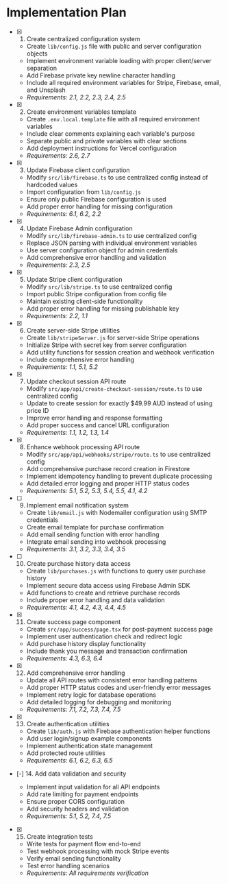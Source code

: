 # Implementation Plan

- [x] 1. Create centralized configuration system





  - Create `lib/config.js` file with public and server configuration objects
  - Implement environment variable loading with proper client/server separation
  - Add Firebase private key newline character handling
  - Include all required environment variables for Stripe, Firebase, email, and Unsplash
  - _Requirements: 2.1, 2.2, 2.3, 2.4, 2.5_

- [x] 2. Create environment variables template





  - Create `.env.local.template` file with all required environment variables
  - Include clear comments explaining each variable's purpose
  - Separate public and private variables with clear sections
  - Add deployment instructions for Vercel configuration
  - _Requirements: 2.6, 2.7_

- [x] 3. Update Firebase client configuration









  - Modify `src/lib/firebase.ts` to use centralized config instead of hardcoded values
  - Import configuration from `lib/config.js`
  - Ensure only public Firebase configuration is used
  - Add proper error handling for missing configuration
  - _Requirements: 6.1, 6.2, 2.2_

- [x] 4. Update Firebase Admin configuration





  - Modify `src/lib/firebase-admin.ts` to use centralized config
  - Replace JSON parsing with individual environment variables
  - Use server configuration object for admin credentials
  - Add comprehensive error handling and validation
  - _Requirements: 2.3, 2.5_

- [x] 5. Update Stripe client configuration





  - Modify `src/lib/stripe.ts` to use centralized config
  - Import public Stripe configuration from config file
  - Maintain existing client-side functionality
  - Add proper error handling for missing publishable key
  - _Requirements: 2.2, 1.1_

- [x] 6. Create server-side Stripe utilities





  - Create `lib/stripeServer.js` for server-side Stripe operations
  - Initialize Stripe with secret key from server configuration
  - Add utility functions for session creation and webhook verification
  - Include comprehensive error handling
  - _Requirements: 1.1, 5.1, 5.2_

- [x] 7. Update checkout session API route





  - Modify `src/app/api/create-checkout-session/route.ts` to use centralized config
  - Update to create session for exactly $49.99 AUD instead of using price ID
  - Improve error handling and response formatting
  - Add proper success and cancel URL configuration
  - _Requirements: 1.1, 1.2, 1.3, 1.4_

- [x] 8. Enhance webhook processing API route





  - Modify `src/app/api/webhooks/stripe/route.ts` to use centralized config
  - Add comprehensive purchase record creation in Firestore
  - Implement idempotency handling to prevent duplicate processing
  - Add detailed error logging and proper HTTP status codes
  - _Requirements: 5.1, 5.2, 5.3, 5.4, 5.5, 4.1, 4.2_

- [ ] 9. Implement email notification system





  - Create `lib/email.js` with Nodemailer configuration using SMTP credentials
  - Create email template for purchase confirmation
  - Add email sending function with error handling
  - Integrate email sending into webhook processing
  - _Requirements: 3.1, 3.2, 3.3, 3.4, 3.5_

- [ ] 10. Create purchase history data access
  - Create `lib/purchases.js` with functions to query user purchase history
  - Implement secure data access using Firebase Admin SDK
  - Add functions to create and retrieve purchase records
  - Include proper error handling and data validation
  - _Requirements: 4.1, 4.2, 4.3, 4.4, 4.5_

- [x] 11. Create success page component





  - Create `src/app/success/page.tsx` for post-payment success page
  - Implement user authentication check and redirect logic
  - Add purchase history display functionality
  - Include thank you message and transaction confirmation
  - _Requirements: 4.3, 6.3, 6.4_

- [x] 12. Add comprehensive error handling





  - Update all API routes with consistent error handling patterns
  - Add proper HTTP status codes and user-friendly error messages
  - Implement retry logic for database operations
  - Add detailed logging for debugging and monitoring
  - _Requirements: 7.1, 7.2, 7.3, 7.4, 7.5_

- [x] 13. Create authentication utilities





  - Create `lib/auth.js` with Firebase authentication helper functions
  - Add user login/signup example components
  - Implement authentication state management
  - Add protected route utilities
  - _Requirements: 6.1, 6.2, 6.3, 6.5_

- [-] 14. Add data validation and security








  - Implement input validation for all API endpoints
  - Add rate limiting for payment endpoints
  - Ensure proper CORS configuration
  - Add security headers and validation
  - _Requirements: 5.1, 5.2, 7.4, 7.5_

- [x] 15. Create integration tests




  - Write tests for payment flow end-to-end
  - Test webhook processing with mock Stripe events
  - Verify email sending functionality
  - Test error handling scenarios
  - _Requirements: All requirements verification_
